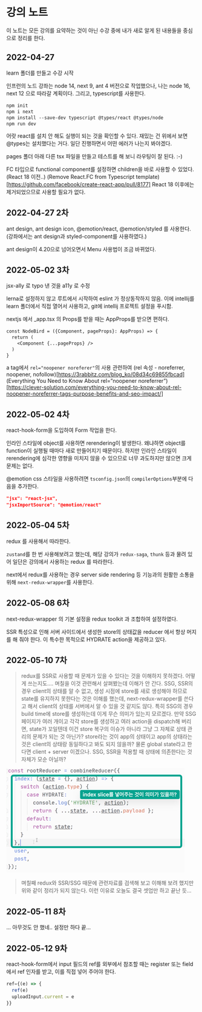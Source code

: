 # 강의 노트

이 노트는 모든 강의를 요약하는 것이 아닌 수강 중에 내가 새로 알게 된 내용들을 중심으로 정리를 한다. 


## 2022-04-27

learn 폴더를 만들고 수강 시작

인프런의 노드 강좌는 node 14, next 9, ant 4 버전으로 작업했으나, 나는 node 16, next 12 으로 따라갈 계획이다. 그리고, typescript를 사용한다.

```
npm init
npm i next
npm install --save-dev typescript @types/react @types/node
npm run dev
```

어랏 react를 설치 안 해도 실행이 되는 것을 확인할 수 있다. 재밌는 건 위에서 보면 @types는 설치했다는 거다. 일단 진행하면서 어떤 에러가 나는지 봐야겠다.

pages 폴더 아래 다른 tsx 파일을 만들고 테스트를 해 보니 라우팅이 잘 된다. :-)

FC 타입으로 functional component를 설정하면 children을 바로 사용할 수 있었다.(React 18 이전..)
(Remove React.FC from Typescript template)[https://github.com/facebook/create-react-app/pull/8177]
React 18 이후에는 제거되었으므로 사용할 필요가 없다.

## 2022-04-27 2차

ant design, ant design icon, @emotion/react, @emotion/styled 를 사용한다. (강좌에서는 ant design과 styled-component를 사용하였다.)

ant design이 4.20으로 넘어오면서 Menu 사용법이 조금 바뀌었다.

## 2022-05-02 3차

jsx-ally 로 typo 낸 것을 a11y 로 수정

lerna로 설정하지 않고 루트에서 시작하여 eslint 가 정상동작하지 않음. 이에 intellij를 learn 폴더에서 직접 열어서 사용하고, git에 intellij 프로젝트 설정을 푸시함.

nextjs 에서 _app.tsx 의 Props를 받을 때는 AppProps를 받으면 편하다.

```tsx
const NodeBird = ({Component, pageProps}: AppProps) => {
  return (
    <Component {...pageProps} />
  )
}
```

a tag에서 `rel="noopener noreferer"`의 사용 관련하여
(rel 속성 - noreferrer, noopener, nofollow)[https://3rabbitz.com/blog_ko/08d34c69855fbcad]
(Everything You Need to Know About rel=”noopener noreferrer”)[https://clever-solution.com/everything-you-need-to-know-about-rel-noopener-noreferrer-tags-purpose-benefits-and-seo-impact/]

## 2022-05-02 4차

react-hook-form을 도입하여 Form 작업을 한다.

인라인 스타일에 object를 사용하면 rerendering이 발생한다. 왜냐하면 object를 function이 실행될 때마다 새로 만들어지기 때문이다.
하지만 인라인 스타일이 rerendering에 심각한 영향을 미치지 않을 수 있으므로 너무 과도하지만 않으면 크게 문제는 없다.

@emotion css 스타일을 사용하려면 `tsconfig.json`의 `compilerOptions`부분에 다음을 추가한다.

```json lines
"jsx": "react-jsx",
"jsxImportSource": "@emotion/react"
```

## 2022-05-04 5차

redux 를 사용해서 따라한다.

`zustand`를 한 번 사용해보려고 했는데, 해당 강의가 `redux-saga`, `thunk` 등과 물려 있어 일단은 강의에서 사용하는 redux 를 따라한다.

next에서 redux를 사용하는 경우 server side rendering 등 기능과의 원활한 소통을 위해 `next-redux-wrapper`를 사용한다.

## 2022-05-08 6차

next-redux-wrapper 의 기본 설정을 redux toolkit 과 조합하여 설정하였다. 

SSR 특성으로 인해 서버 사이드에서 생성한 store의 상태값을 reducer 에서 항상 머지를 해 줘야 한다. 이 특수한 목적으로 HYDRATE action을 제공하고 있다.

## 2022-05-10 7차

> redux를 SSR로 사용할 때 문제가 있을 수 있다는 것을 이해하지 못하겠다. 어떻게 쓰는지도.... 며칠을 이것 관련해서 살펴봤는데 이해가 안 간다. SSG, SSR의 경우 client의 상태를 알 수 없고, 생성 시점에 store를 새로 생성해야 하므로 state를 유지하지 못한다는 것은 이해를 했는데, next-redux-wrapper를 쓴다고 해서 client의 상태를 서버에서 알 수 있을 것 같지도 않다. 특히 SSG의 경우 build time에 store를 생성하는데 이게 무슨 의미가 있는지 모르겠다. 만약 SSG 페이지가 여러 개이고 각각 store를 생성하고 여러 action을 dispatch해 버리면, state가 꼬일텐데 이건 store 복구의 이슈가 아니라 그냥 그 자체로 상태 관리의 문제가 되는 것 아닌가? store라는 것이 app의 상태이고 app의 상태라는 것은 client의 상태랑 동일하다고 봐도 되지 않을까? 물론 global state라고 한다면 client + server 이겠으나. SSG, SSR을 적용할 때 상태에 의존한다는 것 자체가 모순 아닐까?

![reducer-index](reducer-index.png)

> 며칠째 redux와 SSR/SSG 때문에 관련자료를 검색해 보고 이해해 보려 했지만 위와 같이 정리가 되지 않는다. 이런 이유로 오늘도 결국 셋업만 하고 끝난 듯... 
 
## 2022-05-11 8차

... 아무것도 안 했네.. 설정만 하다 끝...

## 2022-05-12 9차

react-hook-form에서 input 필드의 ref를 외부에서 참조할 때는 register 또는 field 에서 ref 인자를 받고, 이를 직접 넣어 주어야 한다. 

```jsx
ref={(e) => {
  ref(e)
  uploadInput.current = e
}}
```
